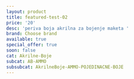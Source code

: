 ```yaml
---
layout: product
title: featured-test-02
price: '20'
desc: 'periva boja akrilna za bojenje maketa '
brand: Choose brand
available: true
special_offer: true
soon: false
cat: Akrilne-Boje
subcat: AB-AMMO
subsubcat: AkrilneBoje-AMMO-POJEDINACNE-BOJE
---
```



